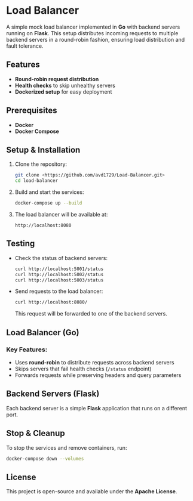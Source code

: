 # Load Balancer

A simple mock load balancer implemented in **Go** with backend servers running on **Flask**. This setup distributes incoming requests to multiple backend servers in a round-robin fashion, ensuring load distribution and fault tolerance.

## Features
- **Round-robin request distribution**
- **Health checks** to skip unhealthy servers
- **Dockerized setup** for easy deployment


## Prerequisites
- **Docker**
- **Docker Compose**

## Setup & Installation
1. Clone the repository:
   ```sh
   git clone <https://github.com/avd1729/Load-Balancer.git>
   cd load-balancer
   ```

2. Build and start the services:
   ```sh
   docker-compose up --build
   ```

3. The load balancer will be available at:
   ```
   http://localhost:8080
   ```

## Testing
- Check the status of backend servers:
  ```sh
  curl http://localhost:5001/status
  curl http://localhost:5002/status
  curl http://localhost:5003/status
  ```
- Send requests to the load balancer:
  ```sh
  curl http://localhost:8080/
  ```
  This request will be forwarded to one of the backend servers.

## Load Balancer (Go)
### **Key Features:**
- Uses **round-robin** to distribute requests across backend servers
- Skips servers that fail health checks (`/status` endpoint)
- Forwards requests while preserving headers and query parameters


## Backend Servers (Flask)
Each backend server is a simple **Flask** application that runs on a different port.


## Stop & Cleanup
To stop the services and remove containers, run:
```sh
docker-compose down --volumes
```


## License
This project is open-source and available under the **Apache License**.
